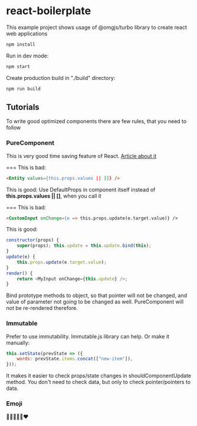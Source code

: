 # react-boilerplate

This example project shows usage of @omgjs/turbo library
to create react web applications

```bash
npm install
```

Run in dev mode:

```bash
npm start
```

Create production build in "./build" directory:

```bash
npm run build
```

## Tutorials

To write good optimized components there are few rules, that you need to follow

### PureComponent

This is very good time saving feature of React. [Article about it](https://habr.com/company/redmadrobot/blog/318222/)

===
This is bad:

```html
<Entity values={this.props.values || []} />
```

This is good:
Use DefaultProps in component itself instead of **this.props.values || []**,
when you call it

===
This is bad:

```html
<CustomInput onChange={e => this.props.update(e.target.value)} />
```

This is good:

```javascript
constructor(props) {
    super(props); this.update = this.update.bind(this);
}
update(e) {
    this.props.update(e.target.value);
}
render() {
    return <MyInput onChange={this.update} />;
}
```

Bind prototype methods to object, so that pointer will not be changed, and value
of parameter not going to be changed as well. PureComponent will not be
re-rendered therefore.

### Immutable

Prefer to use immutability. Immutable.js library can help. Or make it manually:

```javascript
this.setState(prevState => ({
	words: prevState.items.concat(["new-item"]),
}));
```

It makes it easier to check props/state changes in shouldComponentUpdate method.
You don't need to check data, but only to check pointer/pointers to data.

### Emoji

🤘🤟💪😜😍❤️

